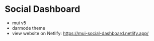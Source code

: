 # Social Dashboard
- mui v5
- darmode theme
- view website on Netlify: https://mui-social-dashboard.netlify.app/
